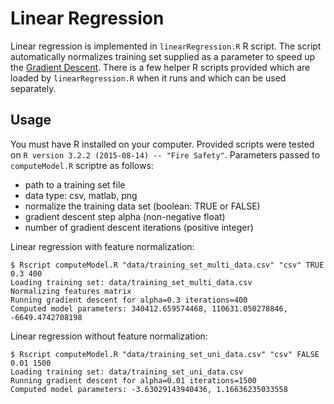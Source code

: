 # Linear Regression

Linear regression is implemented in `linearRegression.R` R script. The script automatically normalizes training set supplied as a parameter to speed up the [Gradient Descent](https://en.wikipedia.org/wiki/Gradient_descent). There is a few helper R scripts provided which are loaded by `linearRegression.R` when it runs and which can be used separately.

## Usage

You must have R installed on your computer. Provided scripts were tested on `R version 3.2.2 (2015-08-14) -- "Fire Safety"`. Parameters passed to `computeModel.R` scriptre as follows:

- path to a training set file
- data type: csv, matlab, png
- normalize the training data set (boolean: TRUE or FALSE)
- gradient descent step alpha (non-negative float)
- number of gradient descent iterations (positive integer)

Linear regression with feature normalization:
```
$ Rscript computeModel.R "data/training_set_multi_data.csv" "csv" TRUE 0.3 400
Loading training set: data/training_set_multi_data.csv
Normalizing features matrix
Running gradient descent for alpha=0.3 iterations=400
Computed model parameters: 340412.659574468, 110631.050278846, -6649.4742708198
```

Linear regression without feature normalization:
```
$ Rscript computeModel.R "data/training_set_uni_data.csv" "csv" FALSE 0.01 1500
Loading training set: data/training_set_uni_data.csv
Running gradient descent for alpha=0.01 iterations=1500
Computed model parameters: -3.63029143940436, 1.16636235033558
```
